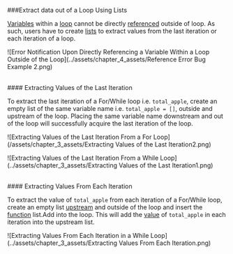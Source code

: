 ###Extract data out of a Loop Using Lists

[Variables](../chapter_1_mobius_interface/procedure_line.md) within a [loop](../chapter_3_procedures/Loops.md) cannot be directly [referenced](Rules.md) outside of loop. As such, users have to create [lists](List.md) to extract values from the last iteration or each iteration of a loop. 

![Error Notification Upon Directly Referencing a Variable Within a Loop Outside of the Loop](../assets/chapter_4_assets/Reference Error Bug Example 2.png)

<br>
#### Extracting Values of the Last Iteration

To extract the last iteration of a For/While loop i.e. `total_apple`, create an empty list of the same variable name i.e. `total_apple = []`, outside and upstream of the loop. Placing the same variable name downstream and out of the loop will successfully acquire the last iteration of the loop.

![Extracting Values of the Last Iteration From a For Loop](/assets/chapter_3_assets/Extracting Values of the Last Iteration2.png)

![Extracting Values of the Last Iteration From a While Loop](../assets/chapter_3_assets/Extracting Values of the Last Iteration1.png)

<br>
#### Extracting Values From Each Iteration

To extract the value of `total_apple` from each iteration of a For/While loop, create an empty list [upstream](../chapter_3_procedures/Rules.md) and outside of the loop and insert the [function](../chapter_3_procedures/Functions.md) list.Add into the loop. This will add the [value](../chapter_3_procedures/Values.md) of `total_apple` in each iteration into the upstream list.

![Extracting Values From Each Iteration in a While Loop](../assets/chapter_3_assets/Extracting Values From Each Iteration.png)